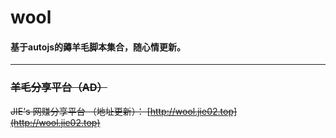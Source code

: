 # wool

#### 基于autojs的薅羊毛脚本集合，随心情更新。 
<hr>

### ~~羊毛分享平台（AD）~~
~~JIE's 网赚分享平台 （地址更新）： [http://wool.jie02.top](http://wool.jie02.top)~~


